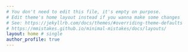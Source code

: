 ```yaml
---
# You don't need to edit this file, it's empty on purpose.
# Edit theme's home layout instead if you wanna make some changes
# See: https://jekyllrb.com/docs/themes/#overriding-theme-defaults
# https://mmistakes.github.io/minimal-mistakes/docs/layouts/
layout: home # single
author_profile: true
---
```

